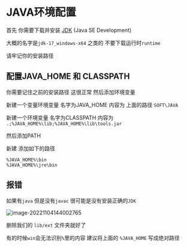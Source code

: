 # JAVA环境配置

首先 你需要下载并安装 [JDK](https://www.oracle.com/java/technologies/downloads/) (Java SE Development)  

大概的名字是`jdk-17_windows-x64` 之类的 不要下载运行时`runtime`

请牢记你的安装路径

## 配置JAVA_HOME  和 CLASSPATH

你需要记住之前的安装路径 这很正常 然后添加环境变量

新建一个变量环境变量 名字为JAVA_HOME 内容为 上面的路径 `SOFT\JAVA`

新建一个环境变量 名字为CLASSPATH 内容为 `.;%JAVA_HOME%\lib;%JAVA_HOME%\lib\tools.jar`

然后添加PATH

新建 添加如下的路径

```
%JAVA_HOME%\bin
%JAVA_HOME%\jre\bin
```

## 报错

如果有`java` 但是没有`javac` 很可能是没有安装正确的`JDK`

 ![image-20221104144002765](C:\Users\Administrator\AppData\Roaming\Typora\typora-user-images\image-20221104144002765.png)

删除我们的 `lib/ext` 文件夹就好了  

有的时候`win`会无法识别`%`里的内容 建议将上面的 `%JAVA_HOME` 写成绝对路径